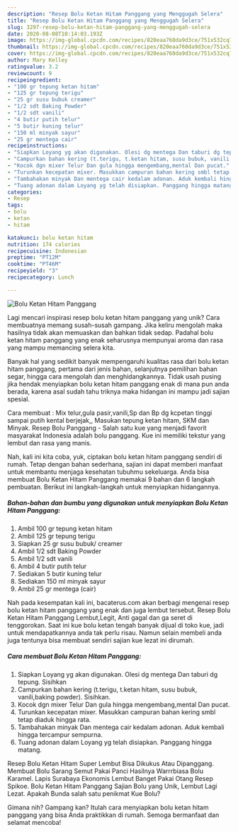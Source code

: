 ```yaml
---
description: "Resep Bolu Ketan Hitam Panggang yang Menggugah Selera"
title: "Resep Bolu Ketan Hitam Panggang yang Menggugah Selera"
slug: 3297-resep-bolu-ketan-hitam-panggang-yang-menggugah-selera
date: 2020-08-08T10:14:03.193Z
image: https://img-global.cpcdn.com/recipes/820eaa760da9d3ce/751x532cq70/bolu-ketan-hitam-panggang-foto-resep-utama.jpg
thumbnail: https://img-global.cpcdn.com/recipes/820eaa760da9d3ce/751x532cq70/bolu-ketan-hitam-panggang-foto-resep-utama.jpg
cover: https://img-global.cpcdn.com/recipes/820eaa760da9d3ce/751x532cq70/bolu-ketan-hitam-panggang-foto-resep-utama.jpg
author: Mary Kelley
ratingvalue: 3.2
reviewcount: 9
recipeingredient:
- "100 gr tepung ketan hitam"
- "125 gr tepung terigu"
- "25 gr susu bubuk creamer"
- "1/2 sdt Baking Powder"
- "1/2 sdt vanili"
- "4 butir putih telur"
- "5 butir kuning telur"
- "150 ml minyak sayur"
- "25 gr mentega cair"
recipeinstructions:
- "Siapkan Loyang yg akan digunakan. Olesi dg mentega Dan taburi dg tepung. Sisihkan"
- "Campurkan bahan kering (t.terigu, t.ketan hitam, susu bubuk, vanili,baking powder). Sisihkan."
- "Kocok dgn mixer Telur Dan gula hingga mengembang,mental Dan pucat."
- "Turunkan kecepatan mixer. Masukkan campuran bahan kering smbl tetap diaduk hingga rata."
- "Tambahakan minyak Dan mentega cair kedalam adonan. Aduk kembali hingga tercampur sempurna."
- "Tuang adonan dalam Loyang yg telah disiapkan. Panggang hingga matang."
categories:
- Resep
tags:
- bolu
- ketan
- hitam

katakunci: bolu ketan hitam 
nutrition: 174 calories
recipecuisine: Indonesian
preptime: "PT12M"
cooktime: "PT46M"
recipeyield: "3"
recipecategory: Lunch

---
```



![Bolu Ketan Hitam Panggang](https://img-global.cpcdn.com/recipes/820eaa760da9d3ce/751x532cq70/bolu-ketan-hitam-panggang-foto-resep-utama.jpg)

Lagi mencari inspirasi resep bolu ketan hitam panggang yang unik? Cara membuatnya memang susah-susah gampang. Jika keliru mengolah maka hasilnya tidak akan memuaskan dan bahkan tidak sedap. Padahal bolu ketan hitam panggang yang enak seharusnya mempunyai aroma dan rasa yang mampu memancing selera kita.

Banyak hal yang sedikit banyak mempengaruhi kualitas rasa dari bolu ketan hitam panggang, pertama dari jenis bahan, selanjutnya pemilihan bahan segar, hingga cara mengolah dan menghidangkannya. Tidak usah pusing jika hendak menyiapkan bolu ketan hitam panggang enak di mana pun anda berada, karena asal sudah tahu triknya maka hidangan ini mampu jadi sajian spesial.

Cara membuat : Mix telur,gula pasir,vanili,Sp dan Bp dg kcpetan tinggi sampai putih kental berjejak,, Masukan tepung ketan hitam, SKM dan Minyak. Resep Bolu Panggang - Salah satu kue yang menjadi favorit masyarakat Indonesia adalah bolu panggang. Kue ini memiliki tekstur yang lembut dan rasa yang manis.


Nah, kali ini kita coba, yuk, ciptakan bolu ketan hitam panggang sendiri di rumah. Tetap dengan bahan sederhana, sajian ini dapat memberi manfaat untuk membantu menjaga kesehatan tubuhmu sekeluarga. Anda bisa membuat Bolu Ketan Hitam Panggang memakai 9 bahan dan 6 langkah pembuatan. Berikut ini langkah-langkah untuk menyiapkan hidangannya.

<!--inarticleads1-->

##### Bahan-bahan dan bumbu yang digunakan untuk menyiapkan Bolu Ketan Hitam Panggang:

1. Ambil 100 gr tepung ketan hitam
1. Ambil 125 gr tepung terigu
1. Siapkan 25 gr susu bubuk/ creamer
1. Ambil 1/2 sdt Baking Powder
1. Ambil 1/2 sdt vanili
1. Ambil 4 butir putih telur
1. Sediakan 5 butir kuning telur
1. Sediakan 150 ml minyak sayur
1. Ambil 25 gr mentega (cair)


Nah pada kesempatan kali ini, bacaterus.com akan berbagi mengenai resep bolu ketan hitam panggang yang enak dan juga lembut tersebut. Resep Bolu Ketan Hitam Panggang Lembut,Legit, Anti gagal dan ga seret di tenggorokan. Saat ini kue bolu ketan tengah banyak dijual di toko kue, jadi untuk mendapatkannya anda tak perlu risau. Namun selain membeli anda juga tentunya bisa membuat sendiri sajian kue lezat ini dirumah. 

<!--inarticleads2-->

##### Cara membuat Bolu Ketan Hitam Panggang:

1. Siapkan Loyang yg akan digunakan. Olesi dg mentega Dan taburi dg tepung. Sisihkan
1. Campurkan bahan kering (t.terigu, t.ketan hitam, susu bubuk, vanili,baking powder). Sisihkan.
1. Kocok dgn mixer Telur Dan gula hingga mengembang,mental Dan pucat.
1. Turunkan kecepatan mixer. Masukkan campuran bahan kering smbl tetap diaduk hingga rata.
1. Tambahakan minyak Dan mentega cair kedalam adonan. Aduk kembali hingga tercampur sempurna.
1. Tuang adonan dalam Loyang yg telah disiapkan. Panggang hingga matang.


Resep Bolu Ketan Hitam Super Lembut Bisa Dikukus Atau Dipanggang. Membuat Bolu Sarang Semut Pakai Panci Hasilnya Warrrbiasa Bolu Karamel. Lapis Surabaya Ekonomis Lembut Banget Pakai Otang Resep Spikoe. Bolu Ketan Hitam Panggang Sajian Bolu yang Unik, Lembut Lagi Lezat. Apakah Bunda salah satu penikmat Kue Bolu? 

Gimana nih? Gampang kan? Itulah cara menyiapkan bolu ketan hitam panggang yang bisa Anda praktikkan di rumah. Semoga bermanfaat dan selamat mencoba!
